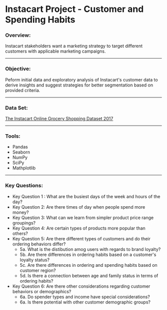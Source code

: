 # Instacart Project - Customer and Spending Habits
### Overview:
Instacart stakeholders want a marketing strategy to target different customers with applicable marketing campaigns.
_________________________________
### Objective:
Peform initial data and exploratory analysis of Instacart's customer data to derive insights and suggest strategies for better segmentation based on provided criteria.
_________________________________
### Data Set:
[The Instacart Online Grocery Shopping Dataset 2017](https://www.instacart.com/datasets/grocery-shopping-2017)
_________________________________
### Tools:
* Pandas
* Seaborn 
* NumPy
* SciPy
* Mathplotlib
________________________________

### Key Questions:
* Key Question 1 : What are the busiest days of the week and hours of the day?
* Key Question 2: Are there times of day when people spend more money?
* Key Question 3: What can we learn from simpler product price range groupings?
* Key Question 4: Are certain types of products more popular than others?
* Key Question 5: Are there different types of customers and do their ordering behaviors differ?
  * 5a. What is the distibution amog users with regards to brand loyalty?
  * 5b. Are there differences in ordering habits based on a customer's loyalty status?
  * 5c. Are there differences in ordering and spending habits based on customer region?
  * 5d. Is there a connection between age and family status in terms of ordering habits?
* Key Question 6: Are there other considerations regarding customer behaviors or demographics?
  * 6a. Do spender types and income have special considerations?
  * 6a. Is there potential with other customer demographic groups?
